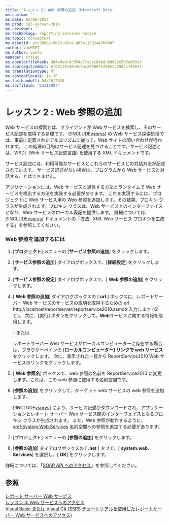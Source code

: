 ```yaml
---
title: 'レッスン 2: Web 参照の追加 |Microsoft Docs'
ms.custom: ''
ms.date: 03/06/2017
ms.prod: sql-server-2014
ms.reviewer: ''
ms.technology: reporting-services-native
ms.topic: conceptual
ms.assetid: a2c2b8b8-6b13-45ca-ab3b-1582447b6807
author: VanMSFT
ms.author: vanto
manager: craigg
ms.openlocfilehash: dd4b9edc8c054a7fa2ec84bdc8d892e5b5a903a3
ms.sourcegitcommit: 6fd8c1914de4c7ac24900fe388ecc7883c740077
ms.translationtype: MT
ms.contentlocale: ja-JP
ms.lasthandoff: 04/26/2020
ms.locfileid: "63316007"
---
```

# <a name="lesson-2-adding-a-web-reference"></a>レッスン 2 : Web 参照の追加
  Web サービスの探索とは、クライアントが Web サービスを検索し、そのサービス記述を取得する処理です。 [!INCLUDE[vsprvs](../includes/vsprvs-md.md)] の Web サービス探索処理では、事前に定義されたアルゴリズムに従って、Web サイトの問い合わせが行われます。 この処理の目的はサービス記述を見つけることです。サービス記述とは、WSDL (Web サービス記述言語) を使用する XML ドキュメントです。  
  
 サービス記述には、利用可能なサービスとこれらのサービスとの対話方法が記述されています。 サービス記述がない場合は、プログラムから Web サービスと対話することはできません。  
  
 アプリケーションには、Web サービスと通信する方法とランタイムで Web サービスを検出する方法を実装する必要があります。 これを実現するには、プロジェクトに Web サービス用の Web 参照を追加します。その結果、プロキシ クラスが生成されます。プロキシ クラスは、Web サービスとのインターフェイスとなり、Web サービスのローカル表記を提供します。 詳細については、[!INCLUDE[vsprvs](../includes/vsprvs-md.md)] ドキュメントの「方法 : XML Web サービス プロキシを生成する」を参照してください。  
  
### <a name="to-add-a-web-reference"></a>Web 参照を追加するには  
  
1.  [**プロジェクト**] メニューの [**サービス参照の追加**] をクリックします。  
  
2.  [**サービス参照の追加**] ダイアログボックスで、[**詳細設定**] をクリックします。  
  
3.  [**サービス参照の設定**] ダイアログボックスで、[ **Web 参照の追加**] をクリックします。  
  
4.  [ **Web 参照の追加**] ダイアログボックスの [ **url** ] ボックスに、レポートサーバー Web サービスのサービスの説明を取得するための url http://localhost/reportserver/reportservice2010.asmxを入力します (など)。 次に、[実行] ボタンをクリックし**て、Web**サービスに関する情報を取得します。  
  
     \- または  
  
     レポートサーバー Web サービスがローカルコンピューターに存在する場合は、ブラウザーペインの [**ローカルコンピューター] リンクで web サービス**をクリックします。 次に、表示された一覧から ReportService2010 Web サービスのリンクをクリックします。  
  
5.  [ **Web 参照名**] ボックスで、web 参照の名前を ReportService2010 に変更します。これは、この web 参照に使用する名前空間です。  
  
6.  [**参照の追加**] をクリックして、ターゲット web サービスの web 参照を追加します。  
  
     [!INCLUDE[vsprvs](../includes/vsprvs-md.md)] により、サービス記述がダウンロードされ、アプリケーションとレポート サーバー Web サービス間のインターフェイスとなるプロキシ クラスが生成されます。 また、Web 参照が動作するように、<xref:System.Web.Services> 名前空間への参照を追加する必要があります。  
  
7.  [プロジェクト] メニューの **[参照の追加]** をクリックします。  
  
8.  [**参照の追加**] ダイアログボックスの [ **.net** ] タブで、[ **system.web. Services**] を選択し、[ **OK**] をクリックします。  
  
 詳細については、「[SOAP API へのアクセス](../reporting-services/report-server-web-service/accessing-the-soap-api.md)」を参照してください。  
  
## <a name="see-also"></a>参照  
 [レポート サーバー Web サービス](../reporting-services/report-server-web-service/report-server-web-service.md)   
 [レッスン 3: Web サービスへのアクセス](../../2014/tutorials/lesson-3-accessing-the-web-service.md)   
 [Visual Basic または Visual C&#35; &#40;SSRS チュートリアルを使用したレポートサーバー Web サービスへのアクセス&#41;](../../2014/tutorials/access-report-server-web-service-vb-vcsharp-ssrs-tutorial.md)  
  
  
